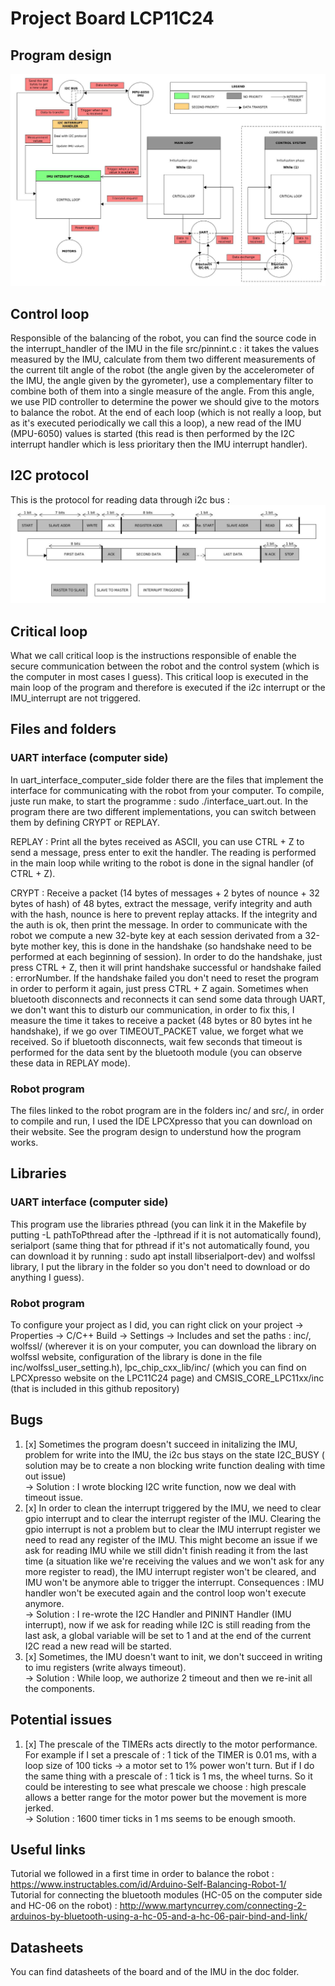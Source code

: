 # Project Board LCP11C24

## Program design
![program activity](final_architecture.jpg)

## Control loop

Responsible of the balancing of the robot, you can find the source code in the interrupt_handler of the IMU in the file src/pinnint.c :
it takes the values measured by the IMU, calculate from them two different measurements of the current tilt angle of the robot (the angle given by the accelerometer of the IMU, the angle given by the gyrometer), use a complementary filter to combine both of them into a single measure of the angle. From this angle, we use PID controller to determine the power we should give to the motors to balance the robot. At the end of each loop (which is not really a loop, but as it's executed periodically we call this a loop), a new read of the IMU (MPU-6050) values is started (this read is then performed by the I2C interrupt handler which is less prioritary then the IMU interrupt handler).

## I2C protocol

This is the protocol for reading data through i2c bus :
![program activity](i2c_protocol.jpg)

## Critical loop

What we call critical loop is the instructions responsible of enable the secure communication between the robot and the control system (which is the computer in most cases I guess). This critical loop is executed in the main loop of the program and therefore is executed if the i2c interrupt or the IMU_interrupt are not triggered. 

## Files and folders

### UART interface (computer side)

In uart_interface_computer_side folder there are the files that implement the interface for communicating with the robot from your computer. To compile, juste run make, to start the programme : sudo ./interface_uart.out. In the program there are two different implementations, you can switch between them by defining CRYPT or REPLAY.  
  
REPLAY : Print all the bytes received as ASCII, you can use CTRL + Z to send a message, press enter to exit the handler. The reading is performed in the main loop while writing to the robot is done in the signal handler (of CTRL + Z).  

CRYPT : Receive a packet (14 bytes of messages + 2 bytes of nounce + 32 bytes of hash) of 48 bytes, extract the message, verify integrity and auth with the hash, nounce is here to prevent replay attacks. If the integrity and the auth is ok, then print the message. In order to communicate with the robot we compute a new 32-byte key at each session derivated from a 32-byte mother key, this is done in the handshake (so handshake need to be performed at each beginning of session). In order to do the handshake, just press CTRL + Z, then it will print handshake successful or handshake failed : errorNumber. If the handshake failed you don't need to reset the program in order to perform it again, just press CTRL + Z again. Sometimes when bluetooth disconnects and reconnects it can send some data through UART, we don't want this to disturb our communication, in order to fix this, I measure the time it takes to receive a packet (48 bytes or 80 bytes int he handshake), if we go over TIMEOUT_PACKET value, we forget what we received. So if bluetooth disconnects, wait few seconds that timeout is performed for the data sent by the bluetooth module (you can observe these data in REPLAY mode).

### Robot program

The files linked to the robot program are in the folders inc/ and src/, in order to compile and run, I used the IDE LPCXpresso that you can download on their website. See the program design to understund how the program works.

## Libraries

### UART interface (computer side)

This program use the libraries pthread (you can link it in the Makefile by putting -L pathToPthread after the -lpthread if it is not automatically found), serialport (same thing that for pthread if it's not automatically found, you can download it by running : sudo apt install libserialport-dev) and wolfssl library, I put the library in the folder so you don't need to download or do anything I guess).  

### Robot program

To configure your project as I did, you can right click on your project -> Properties -> C/C++ Build -> Settings -> Includes and set the paths : inc/, wolfssl/ (wherever it is on your computer, you can download the library on wolfssl website, configuration of the library is done in the file inc/wolfssl_user_setting.h), lpc_chip_cxx_lib/inc/ (which you can find on LPCXpresso website on the LPC11C24 page) and CMSIS_CORE_LPC11xx/inc (that is included in this github repository)


## Bugs

1. [x] Sometimes the program doesn't succeed in initalizing the IMU, problem for write into the IMU, the i2c bus stays on the state I2C_BUSY ( solution may be to create a non blocking write function dealing with time out issue)  
&rarr; Solution : I wrote blocking I2C write function, now we deal with timeout issue.
2. [x] In order to clean the interrupt triggered by the IMU, we need to clear gpio interrupt and to clear the interrupt register of the IMU. Clearing the gpio interrupt is not a problem but to clear the IMU interrupt register we need to read any register of the IMU. This might become an issue if we ask for reading IMU while we still didn't finish reading it from the last time (a situation like we're receiving the values and we won't ask for any more register to read), the IMU interrupt register won't be cleared, and IMU won't be anymore able to trigger the interrupt. Consequences : IMU handler won't be executed again and the control loop won't execute anymore.  
&rarr; Solution : I re-wrote the I2C Handler and PININT Handler (IMU interrupt), now if we ask for reading while I2C is still reading from the last ask, a global variable will be set to 1 and at the end of the current I2C read a new read will be started.
3. [x] Sometimes, the IMU doesn't want to init, we don't succeed in writing to imu registers (write always timeout).  
&rarr; Solution : While loop, we authorize 2 timeout and then we re-init all the components.


## Potential issues

1. [x] The prescale of the TIMERs acts directly to the motor performance. For example if I set a prescale of : 1 tick of the TIMER is 0.01 ms, with a loop size of 100 ticks -> a motor set to 1% power won't turn. But if I do the same thing with a prescale of : 1 tick is 1 ms, the wheel turns. So it could be interesting to see what prescale we choose : high prescale allows a better range for the motor power but the movement is more jerked.  
&rarr; Solution : 1600 timer ticks in 1 ms seems to be enough smooth. 

## Useful links

Tutorial we followed in a first time in order to balance the robot : https://www.instructables.com/id/Arduino-Self-Balancing-Robot-1/  
Tutorial for connecting the bluetooth modules (HC-05 on the computer side and HC-06 on the robot) : http://www.martyncurrey.com/connecting-2-arduinos-by-bluetooth-using-a-hc-05-and-a-hc-06-pair-bind-and-link/

## Datasheets

You can find datasheets of the board and of the IMU in the doc folder.